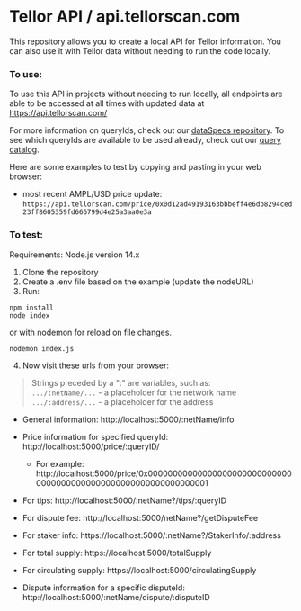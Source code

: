 # Tellor API / api.tellorscan.com
This repository allows you to create a local API for Tellor information. You can also use it with Tellor data without needing to run the code locally. 

### To use:

To use this API in projects without needing to run locally, all endpoints are able to be accessed at all times with updated data at https://api.tellorscan.com/

For more information on queryIds, check out our [dataSpecs repository](https://github.com/tellor-io/dataSpecs). To see which queryIds are available to be used already, check out our [query catalog](https://github.com/tellor-io/dataSpecs/blob/main/catalog.md).

Here are some examples to test by copying and pasting in your web browser:
* most recent AMPL/USD price update: `https://api.tellorscan.com/price/0x0d12ad49193163bbbeff4e6db8294ced23ff8605359fd666799d4e25a3aa0e3a`

### To test:

Requirements: Node.js version 14.x

1. Clone the repository
2. Create a .env file based on the example (update the nodeURL)
3. Run:

```node
npm install
node index
```
or with nodemon for reload on file changes.
```
nodemon index.js
```


4. Now visit these urls from your browser:
 >Strings preceded by a ":" are variables, such as:<br/>
 `.../:netName/...` - a placeholder for the network name <br/>
`.../:address/...` - a placeholder for the address

* General information:		http://localhost:5000/:netName/info
* Price information for specified queryId: http://localhost:5000/price/:queryID/
    * For example: http://localhost:5000/price/0x0000000000000000000000000000000000000000000000000000000000000001
    
* For tips: http://localhost:5000/:netName?/tips/:queryID
* For dispute fee: http://localhost:5000/netName?/getDisputeFee
* For staker info: https://localhost:5000/:netName?/StakerInfo/:address
* For total supply: https://localhost:5000/totalSupply
* For circulating supply: https://localhost:5000/circulatingSupply
* Dispute information for a specific disputeId:  http://localhost:5000/:netName/dispute/:disputeID

